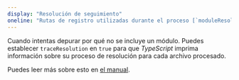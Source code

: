 ```yaml
---
display: "Resolución de seguimiento"
oneline: "Rutas de registro utilizadas durante el proceso [`moduleResolution`](#moduleResolution)."
---
```


Cuando intentas depurar por qué no se incluye un módulo.
Puedes establecer `traceResolution` en `true` para que *TypeScript* imprima información sobre su proceso de resolución para cada archivo procesado.

Puedes leer más sobre esto en [el manual](/docs/handbook/module-resolution.html#seguimiento-de-la-resolucion-de-modulo).
